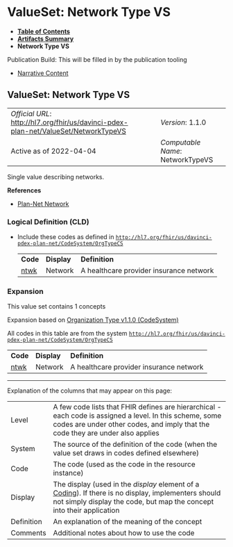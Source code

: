 # ValueSet: Network Type VS

* [**Table of Contents**](toc.html)
* [**Artifacts Summary**](artifacts.html)
* **Network Type VS**

Publication Build: This will be filled in by the publication tooling

* [Narrative Content](#)

## ValueSet: Network Type VS

|  |  |  |  |  |
| --- | --- | --- | --- | --- |
| *Official URL*: http://hl7.org/fhir/us/davinci-pdex-plan-net/ValueSet/NetworkTypeVS | | | | *Version*: 1.1.0 |
| Active as of 2022-04-04 | | | | *Computable Name*: NetworkTypeVS |

Single value describing networks.

**References**

* [Plan-Net Network](StructureDefinition-plannet-Network.html)

### Logical Definition (CLD)

* Include these codes as defined in [`http://hl7.org/fhir/us/davinci-pdex-plan-net/CodeSystem/OrgTypeCS`](CodeSystem-OrgTypeCS.html)

  |  |  |  |
  | --- | --- | --- |
  | **Code** | **Display** | **Definition** |
  | [ntwk](CodeSystem-OrgTypeCS.html#OrgTypeCS-ntwk) | Network | A healthcare provider insurance network |

### Expansion

This value set contains 1 concepts

Expansion based on [Organization Type v1.1.0 (CodeSystem)](CodeSystem-OrgTypeCS.html)

All codes in this table are from the system [`http://hl7.org/fhir/us/davinci-pdex-plan-net/CodeSystem/OrgTypeCS`](CodeSystem-OrgTypeCS.html)

|  |  |  |
| --- | --- | --- |
| **Code** | **Display** | **Definition** |
| [ntwk](CodeSystem-OrgTypeCS.html#OrgTypeCS-ntwk) | Network | A healthcare provider insurance network |

---

Explanation of the columns that may appear on this page:

|  |  |
| --- | --- |
| Level | A few code lists that FHIR defines are hierarchical - each code is assigned a level. In this scheme, some codes are under other codes, and imply that the code they are under also applies |
| System | The source of the definition of the code (when the value set draws in codes defined elsewhere) |
| Code | The code (used as the code in the resource instance) |
| Display | The display (used in the *display* element of a [Coding](http://hl7.org/fhir/R4/datatypes.html#Coding)). If there is no display, implementers should not simply display the code, but map the concept into their application |
| Definition | An explanation of the meaning of the concept |
| Comments | Additional notes about how to use the code |